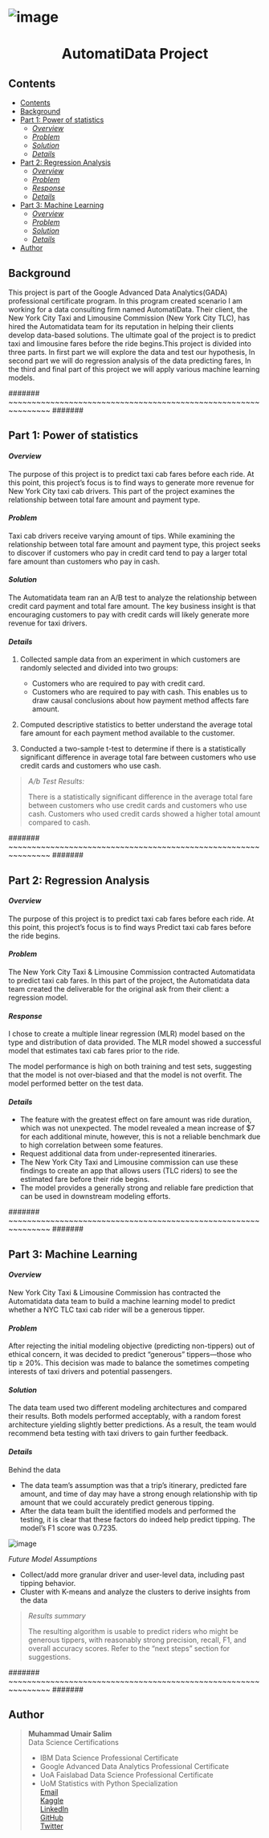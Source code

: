 **<h1 style="text-align: left;">![image](images/New_York_City_Taxi_Logo.png)</h1>**
**<h1 style="text-align: center;"> AutomatiData Project</h1>**

## Contents
- [Contents](#contents)
- [Background](#background)
- [Part 1: Power of statistics](#part-1-power-of-statistics)
    - [*Overview*](#overview)
    - [*Problem*](#problem)
    - [*Solution*](#solution)
    - [*Details*](#details)
- [Part 2: Regression Analysis](#part-2-regression-analysis)
    - [*Overview*](#overview-1)
    - [*Problem*](#problem-1)
    - [*Response*](#response)
    - [*Details*](#details-1)
- [Part 3: Machine Learning](#part-3-machine-learning)
    - [*Overview*](#overview-2)
    - [*Problem*](#problem-2)
    - [*Solution*](#solution-1)
    - [*Details*](#details-2)
- [Author](#author)
## Background
This project is part of the Google Advanced Data Analytics(GADA) professional certificate program. In this program created scenario I am working for a data consulting firm named AutomatiData. Their client, the New York City Taxi and Limousine Commission (New York City TLC), has hired the Automatidata team for its reputation in helping their clients develop data-based solutions. The ultimate goal of the project is to predict taxi and limousine fares before the ride begins.This project is divided into three parts. In first part we will explore the data and test our hypothesis, In second part we will do regression analysis of the data predicting fares, In the third and final part of this project we will apply various machine learning models.

####### ~~~~~~~~~~~~~~~~~~~~~~~~~~~~~~~~~~~~~~~~~~~~~~~~~~~~~~~~~~~~~~~ #######

## Part 1: Power of statistics
#### *Overview*

The purpose of this project is to predict taxi cab fares before each ride. At this point, this project’s focus is to find ways to generate more revenue for New York City taxi cab drivers. This part of the project examines the relationship between total fare amount and payment type. 

#### *Problem*

Taxi cab drivers receive varying amount of tips. While examining the relationship between total fare amount and payment type, this project seeks to discover if customers who pay in credit card tend to pay a larger total fare amount than customers who pay in cash. 

#### *Solution*

The Automatidata team ran an A/B test to analyze the relationship between credit card payment and total fare amount. The key business insight is that encouraging customers to pay with credit cards will likely generate more revenue for taxi drivers. 

#### *Details*

1. Collected sample data from an experiment in which customers are randomly selected and divided into two groups:

    * Customers who are required to pay with credit card.
    * Customers who are required to pay with cash. This enables us to draw causal conclusions about how payment method affects fare amount.
2. Computed descriptive statistics to better understand the average total fare amount for each payment method available to the customer. 
3. Conducted a two-sample t-test to determine if there is a statistically significant difference in average total fare between customers who use credit cards and customers who use cash. 

>*A/b Test Results:*
>
>There is a statistically significant difference in the average total fare between customers who use credit cards and customers who use cash. Customers who used credit cards showed a higher total amount compared to cash.

####### ~~~~~~~~~~~~~~~~~~~~~~~~~~~~~~~~~~~~~~~~~~~~~~~~~~~~~~~~~~~~~~~ #######

## Part 2: Regression Analysis
#### *Overview*

The purpose of this project is to predict taxi cab fares before each ride. At this point, this project’s focus is to find ways Predict taxi cab fares before the ride begins.

#### *Problem*

The New York City Taxi & Limousine Commission contracted Automatidata to predict taxi cab fares. In this part of the project, the Automatidata data team created the deliverable for the original ask from their client: a regression model.

#### *Response*

I chose to create a multiple linear regression (MLR) model based on the type and distribution of data provided. The MLR model showed a successful model that estimates taxi cab fares prior to the ride.

The model performance is high on both training and test sets, suggesting that the model is not over-biased and that the model is not overfit. The model performed better on the test data.

#### *Details*

- The feature with the greatest effect on fare amount was ride duration, which was not unexpected. The model revealed a mean increase of $7 for each additional minute, however, this is not a reliable benchmark due to high correlation between some features.
- Request additional data from under-represented itineraries.
- The New York City Taxi and Limousine commission can use these findings to create an app that allows users (TLC riders) to see the estimated fare before their ride begins.
- The model provides a generally strong and reliable fare prediction that can be used in downstream modeling efforts.
 

####### ~~~~~~~~~~~~~~~~~~~~~~~~~~~~~~~~~~~~~~~~~~~~~~~~~~~~~~~~~~~~~~~ #######

## Part 3: Machine Learning
#### *Overview*
New York City Taxi & Limousine Commission has contracted the Automatidata data team to build a machine learning model to predict whether a NYC TLC taxi cab rider will be a generous tipper. 

#### *Problem*
After rejecting the initial modeling objective (predicting non-tippers) out of ethical concern, it was decided to predict “generous” tippers—those who tip ≥ 20%. This decision was made to balance the sometimes competing interests of taxi drivers and potential passengers.

#### *Solution*
The data team used two different modeling architectures and compared their results. Both models performed acceptably, with a random forest architecture yielding slightly better predictions. As a result, the team would recommend beta testing with taxi drivers to gain further feedback. 

#### *Details*
Behind the data

- The data team’s assumption was that a trip’s itinerary, predicted fare amount, and time of day may have a strong enough relationship with tip amount that we could accurately predict generous tipping.
- After the data team built the identified models and performed the testing, it is clear that these factors do indeed help predict tipping. The model’s F1 score was 0.7235.


![image](images/Picture1.png)

*Future Model Assumptions*
- Collect/add more granular driver and user-level data, including past tipping behavior.
- Cluster with K-means and analyze the clusters to derive insights from the data


>*Results summary*
>
>The resulting algorithm is usable to predict riders who might be generous tippers, with reasonably strong precision, recall, F1, and overall accuracy scores. Refer to the “next steps” section for suggestions.

####### ~~~~~~~~~~~~~~~~~~~~~~~~~~~~~~~~~~~~~~~~~~~~~~~~~~~~~~~~~~~~~~~ #######

## Author
>**Muhammad Umair Salim**
\
Data Science Certifications
>- IBM Data Science Professional Certificate
>- Google Advanced Data Analytics Professional Certificate
>- UoA Faislabad Data Science Professional Certificate
>- UoM Statistics with Python Specialization
\
[Email](umairsalim@datistan.onmicrosoft.com)
\
[Kaggle](https://www.kaggle.com/umairsalim219)
\
[LinkedIn](https://www.linkedin.com/in/muhammad-umair-salim-a0401a256/)
\
[GitHub](https://github.com/Umair-Salim)
\
[Twitter](https://twitter.com/UmairSalim5)















